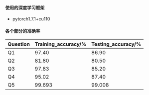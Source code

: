 #### 使用的深度学习框架

- pytorch1.7.1+cu110

#### 各个部分的准确率

| Question | Training_accuracy/% | Testing_accuracy/% |
| -------- | ------------------- | ------------------ |
| Q1       | 97.40               | 86.90              |
| Q2       | 81.80               | 80.50              |
| Q3       | 97.83               | 85.20              |
| Q4       | 95.02               | 87.40              |
| Q5       | 99.693              | 99.008             |

